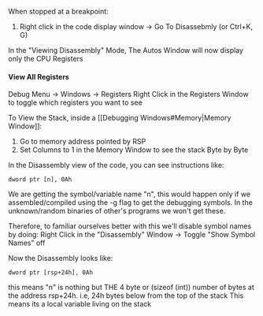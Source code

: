 
When stopped at a breakpoint:

1. Right click in the code display window -> Go To Disassebmly (or Ctrl+K, G)

In the "Viewing Disassembly" Mode,
The Autos Window will now display only the CPU Registers

#### View All Registers
Debug Menu -> Windows -> Registers
Right Click in the Registers Window to toggle which registers you want to see


To View the Stack, inside a [[Debugging Windows#Memory|Memory Window]]:
1. Go to memory address pointed by RSP
2. Set Columns to 1 in the Memory Window to see the stack Byte by Byte


In the Disassembly view of the code, you can see instructions like:

```
dword ptr [n], 0Ah
```

We are getting the symbol/variable name "n", this would happen only if we assembled/compiled using the -g flag to get the debugging symbols.
In the unknown/random binaries of other's programs we won't get these.

Therefore, to familiar ourselves better with this we'll disable symbol names by doing: Right Click in the "Disassembly" Window -> Toggle "Show Symbol Names" off

Now the Disassembly looks like:
```
dword ptr [rsp+24h], 0Ah
```
this means "n" is nothing but THE 4 byte or (sizeof (int)) number of bytes at the address rsp+24h.
i.e, 24h bytes below from the  top of the stack
This means its a local variable living on the stack